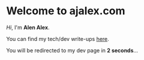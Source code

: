 
<script type="text/javascript">

    var timeOut = 1;

    var x = setInterval(function () {
        document.getElementById("timer").innerHTML = timeOut + " seconds";

        if (timeOut == 0) {
            window.location = "/dev";
        }
        timeOut--;
        
        }
        , 1000);
</script>

# Welcome to **ajalex.com**

_Hi_, I'm **Alen Alex**.  


You can find my tech/dev write-ups [here](/dev).

You will be redirected to my dev page in <b id="timer"> 2 seconds</b>...